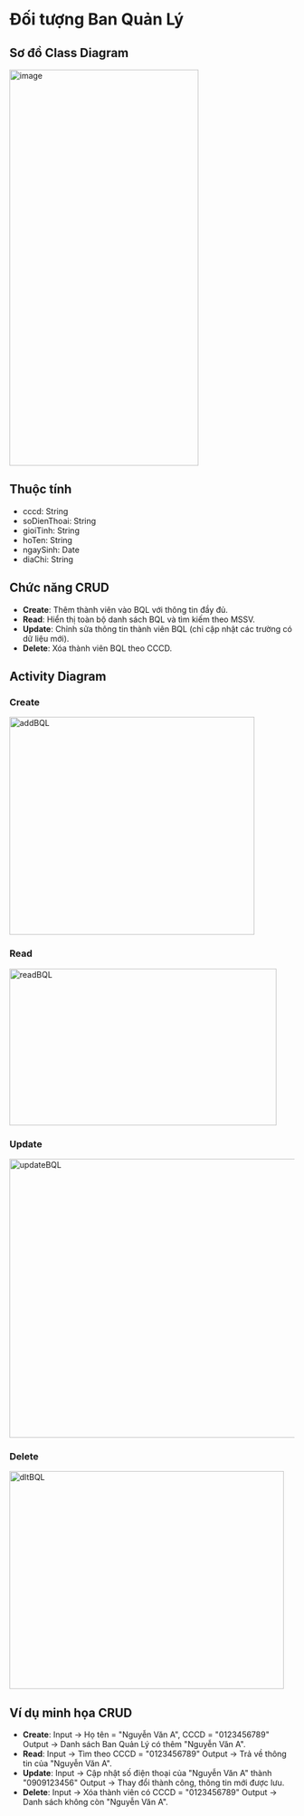 # Đối tượng Ban Quản Lý

## Sơ đồ Class Diagram
<img width="334" height="700" alt="image" src="https://github.com/user-attachments/assets/cbedc905-7e75-4fe1-8cf5-746cb856e6c1" />


## Thuộc tính
- cccd: String
- soDienThoai: String
- gioiTinh: String
- hoTen: String
- ngaySinh: Date
- diaChi: String
## Chức năng CRUD
- **Create**: Thêm thành viên vào BQL với thông tin đầy đủ.
- **Read**: Hiển thị toàn bộ danh sách BQL và tìm kiếm theo MSSV.
- **Update**: Chỉnh sửa thông tin thành viên BQL (chỉ cập nhật các trường có dữ liệu mới).
- **Delete**: Xóa thành viên BQL theo CCCD.
## Activity Diagram

### Create
<img width="433" height="385" alt="addBQL" src="https://github.com/user-attachments/assets/2e83c70e-70c0-44d2-9bba-18401971311b" />

### Read
<img width="472" height="277" alt="readBQL" src="https://github.com/user-attachments/assets/6995f967-96bc-404f-b0db-461ea42a9cb0" />

### Update
<img width="520" height="493" alt="updateBQL" src="https://github.com/user-attachments/assets/d2ab402a-0ea5-404e-b825-229dbc2e2f2b" />

### Delete
<img width="485" height="385" alt="dltBQL" src="https://github.com/user-attachments/assets/b7c727e1-9fb6-493f-afc6-edff9b98bc81" />

## Ví dụ minh họa CRUD
- **Create**: Input → Họ tên = "Nguyễn Văn A", CCCD = "0123456789"
Output → Danh sách Ban Quản Lý có thêm "Nguyễn Văn A".
- **Read**: Input → Tìm theo CCCD = "0123456789"
Output → Trả về thông tin của "Nguyễn Văn A".
- **Update**: Input → Cập nhật số điện thoại của "Nguyễn Văn A" thành "0909123456"
Output → Thay đổi thành công, thông tin mới được lưu.
- **Delete**: Input → Xóa thành viên có CCCD = "0123456789"
Output → Danh sách không còn "Nguyễn Văn A".





